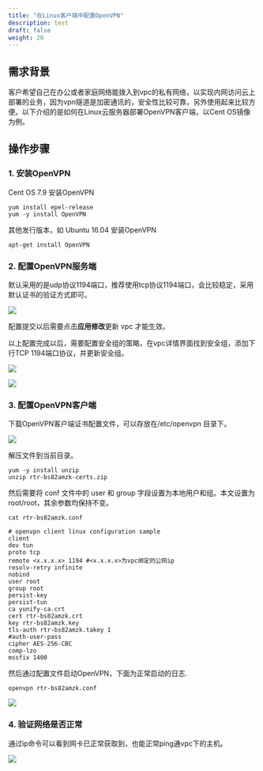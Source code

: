 ```yaml
---
title: "在Linux客户端中配置OpenVPN"
description: test
draft: false
weight: 20
---
```


## 需求背景

客户希望自己在办公或者家庭网络能拨入到vpc的私有网络，以实现内网访问云上部署的业务，因为vpn隧道是加密通讯的，安全性比较可靠，另外使用起来比较方便。以下介绍的是如何在Linux云服务器部署OpenVPN客户端，以Cent OS镜像为例。

## 操作步骤

### 1. 安装OpenVPN

Cent OS 7.9 安装OpenVPN

```shell
yum install epel-release
yum -y install OpenVPN
```

其他发行版本，如 Ubuntu 16.04 安装OpenVPN

```shell
apt-get install OpenVPN
```

### 2. 配置OpenVPN服务端

默认采用的是udp协议1194端口，推荐使用tcp协议1194端口，会比较稳定，采用默认证书的验证方式即可。

![](../openvpn_building_linux/openvpn_building_linux_1.png)

配置提交以后需要点击**应用修改**更新 vpc 才能生效。

以上配置完成以后，需要配置安全组的策略，在vpc详情界面找到安全组，添加下行TCP 1194端口协议，并更新安全组。

![](../openvpn_building_linux/openvpn_building_linux_3.png)

![](../openvpn_building_linux/openvpn_building_linux_4.png)

### 3. 配置OpenVPN客户端

下载OpenVPN客户端证书配置文件，可以存放在/etc/openvpn 目录下。

![](../openvpn_building_linux/openvpn_building_linux_5.png)

解压文件到当前目录。

```shell
yum -y install unzip
unzip rtr-bs82amzk-certs.zip
```

然后需要将 conf 文件中的 user 和 group 字段设置为本地用户和组。本文设置为 root/root，其余参数均保持不变。

```shell
cat rtr-bs82amzk.conf 

# openvpn client linux configuration sample
client
dev tun
proto tcp
remote <x.x.x.x> 1194 #<x.x.x.x>为vpc绑定的公网ip
resolv-retry infinite
nobind
user root
group root
persist-key
persist-tun
ca yunify-ca.crt
cert rtr-bs82amzk.crt
key rtr-bs82amzk.key
tls-auth rtr-bs82amzk.takey 1
#auth-user-pass
cipher AES-256-CBC
comp-lzo
mssfix 1400
```

然后通过配置文件启动OpenVPN，下面为正常启动的日志.

```shell
openvpn rtr-bs82amzk.conf
```

![](../openvpn_building_linux/openvpn_building_linux_6.png)
### 4. 验证网络是否正常

通过ip命令可以看到网卡已正常获取到，也能正常ping通vpc下的主机。

![](../openvpn_building_linux/openvpn_building_linux_7.png)